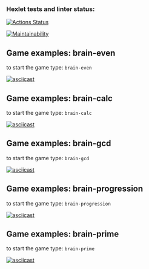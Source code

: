 ### Hexlet tests and linter status:

[![Actions Status](https://github.com/Kolyasamsa/frontend-project-44/actions/workflows/hexlet-check.yml/badge.svg)](https://github.com/Kolyasamsa/frontend-project-44/actions)

[![Maintainability](https://api.codeclimate.com/v1/badges/aa83eb96f1c0c2076e56/maintainability)](https://codeclimate.com/github/Kolyasamsa/frontend-project-44/maintainability)

## Game examples: brain-even

to start the game type: `brain-even`

[![asciicast](https://asciinema.org/a/kbASLx1UTNpFBdHBSRbCyi6wq.svg)](https://asciinema.org/a/kbASLx1UTNpFBdHBSRbCyi6wq)

## Game examples: brain-calc

to start the game type: `brain-calc`

[![asciicast](https://asciinema.org/a/X2Jq4QCRqc34TE0pl9QiHgVim.svg)](https://asciinema.org/a/X2Jq4QCRqc34TE0pl9QiHgVim)

## Game examples: brain-gcd

to start the game type: `brain-gcd`

[![asciicast](https://asciinema.org/a/I3xC69BNDE63avnYne8QiNeuN.svg)](https://asciinema.org/a/I3xC69BNDE63avnYne8QiNeuN)

## Game examples: brain-progression

to start the game type: `brain-progression`

[![asciicast](https://asciinema.org/a/vVaYhPaxUYBo0At2oIOrfYaoR.svg)](https://asciinema.org/a/vVaYhPaxUYBo0At2oIOrfYaoR)

## Game examples: brain-prime

to start the game type: `brain-prime`

[![asciicast](https://asciinema.org/a/DMUivu4qgZBwFqk7rpAxWnu1f.svg)](https://asciinema.org/a/DMUivu4qgZBwFqk7rpAxWnu1f)

